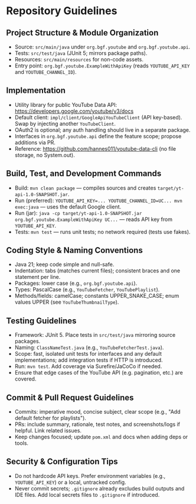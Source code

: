 # Repository Guidelines

## Project Structure & Module Organization
- Source: `src/main/java` under `org.bgf.youtube` and `org.bgf.youtube.api`.
- Tests: `src/test/java` (JUnit 5; mirrors package paths).
- Resources: `src/main/resources` for non-code assets.
- Entry point: `org.bgf.youtube.ExampleWithApiKey` (reads `YOUTUBE_API_KEY` and `YOUTUBE_CHANNEL_ID`).

## Implementation
- Utility library for public YouTube Data API: https://developers.google.com/youtube/v3/docs
- Default client: `impl/client/GoogleApiYouTubeClient` (API key-based). Swap by injecting another `YouTubeClient`.
- OAuth2 is optional; any auth handling should live in a separate package.
- Interfaces in `org.bgf.youtube.api` define the feature scope; propose additions via PR.
- Reference: https://github.com/hannes011/youtube-data-cli (no file storage, no System.out).

## Build, Test, and Development Commands
- Build: `mvn clean package` — compiles sources and creates `target/yt-api-1.0-SNAPSHOT.jar`.
- Run (preferred): `YOUTUBE_API_KEY=... YOUTUBE_CHANNEL_ID=UC... mvn exec:java` — uses the default Google client.
- Run (jar): `java -cp target/yt-api-1.0-SNAPSHOT.jar org.bgf.youtube.ExampleWithApiKey UC...` — reads API key from `YOUTUBE_API_KEY`.
- Tests: `mvn test` — runs unit tests; no network required (tests use fakes).

## Coding Style & Naming Conventions
- Java 21; keep code simple and null-safe.
- Indentation: tabs (matches current files); consistent braces and one statement per line.
- Packages: lower case (e.g., `org.bgf.youtube.api`).
- Types: PascalCase (e.g., `YouTubeFetcher`, `YouTubePlaylist`).
- Methods/fields: camelCase; constants UPPER_SNAKE_CASE; enum values UPPER (see `YouTubeThumbnailType`).

## Testing Guidelines
- Framework: JUnit 5. Place tests in `src/test/java` mirroring source packages.
- Naming: `ClassNameTest.java` (e.g., `YouTubeFetcherTest.java`).
- Scope: fast, isolated unit tests for interfaces and any default implementations; add integration tests if HTTP is introduced.
- Run: `mvn test`. Add coverage via Surefire/JaCoCo if needed.
- Ensure that edge cases of the YouTube API (e.g. pagination, etc.) are covered.

## Commit & Pull Request Guidelines
- Commits: imperative mood, concise subject, clear scope (e.g., "Add default fetcher for playlists").
- PRs: include summary, rationale, test notes, and screenshots/logs if helpful. Link related issues.
- Keep changes focused; update `pom.xml` and docs when adding deps or tools.

## Security & Configuration Tips
- Do not hardcode API keys. Prefer environment variables (e.g., `YOUTUBE_API_KEY`) or a local, untracked config.
- Never commit secrets; `.gitignore` already excludes build outputs and IDE files. Add local secrets files to `.gitignore` if introduced.

